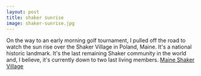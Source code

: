 ```yaml
---
layout: post
title: shaker sunrise
image: shaker-sunrise.jpg
---
```


On the way to an early morning golf tournament, I pulled off the road to watch
the sun rise over the Shaker Village in Poland, Maine. It's a national historic
landmark. It's the last remaining Shaker community in the world and, I believe,
it's currently down to two last living members.
[Maine Shaker Village](https://en.wikipedia.org/wiki/Sabbathday_Lake_Shaker_Village)
